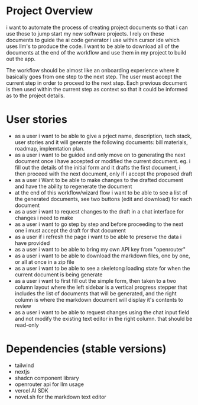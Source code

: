 # Project Overview
i want to automate the process of creating project documents so that i can use those to jump start my new software projects. I rely on these documents to guide the ai code generator i use within cursor ide which uses llm's to produce the code. I want to be able to download all of the documents at the end of the workflow and use them in my project to build out the app.

The workflow should be almost like an onboarding experience where it basically goes from one step to the next step. The user must accept the current step in order to proceed to the next step. Each previous document is then used within the current step as context so that it could be informed as to the project details.


# User stories
- as a user i want to be able to give a prject name, description, tech stack, user stories and it will generate the following documents: bill materials, roadmap, implemtation plan.
- as a user i want to be guided and only move on to generating the next document once i have accepted or modified the current document. eg. i fill out the details of the initial form and it drafts the first document, i then proceed with the next document, only if i accept the proposed draft
- as a user i Want to be able to make changes to the drafted document and have the ability to regenerate the document
- at the end of this workflow/wizard flow i want to be able to see a list of the generated documents, see two buttons (edit and download) for each document
- as a user i want to request changes to the draft in a chat interface for changes i need to make
- as a user i want to go step by step and before proceeding to the next one i must accept the draft for that document
- as a user if i refresh the page i want to be able to preserve the data i have provided
- as a user i want to be able to bring my own API key from "openrouter"
- as a user i want to be able to download the markdown files, one by one, or all at once in a zip file
- as a user i want to be able to see a skeletong loading state for when the current document is being generate
- as a user i want to first fill out the simple form, then taken to a two column layout where the left sidebar is a vertical progress stepper that includes the list of documents that will be generated, and the right column is where the markdown document will display it's contents to review
- as a user i want to be able to request changes using the chat input field and not modify the existing text editor in the right column. that should be read-only


# Dependencies (stable versions)
- tailwind
- nextjs
- shadcn component library
- openrouter api for llm usage
- vercel AI SDK
- novel.sh for the markdown text editor

